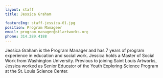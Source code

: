 ```yaml
---
layout: staff
title: Jessica Graham

featureImg: staff-jessica-01.jpg
position: Program Manageer
email: program.manager@stlartworks.org
phone: 314.289.4188
---
```


Jessica Graham is the Program Manager and has 7 years of program experience in education and social work. Jessica holds a Master of Social Work from Washington University. Previous to joining Saint Louis Artworks, Jessica worked as Senior Educator of the Youth Exploring Science Program at the St. Louis Science Center.
